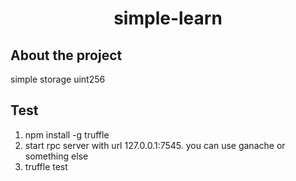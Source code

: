 <h1 align="center">simple-learn</h1>

## About the project
simple storage uint256

## Test
1. npm install -g truffle
2. start rpc server with url 127.0.0.1:7545. you can use ganache or something else
3. truffle test
